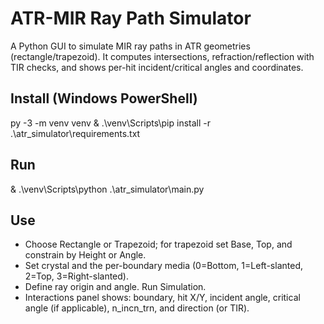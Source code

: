 ﻿# ATR-MIR Ray Path Simulator

A Python GUI to simulate MIR ray paths in ATR geometries (rectangle/trapezoid). It computes intersections, refraction/reflection with TIR checks, and shows per-hit incident/critical angles and coordinates.

## Install (Windows PowerShell)
py -3 -m venv venv
& .\venv\Scripts\pip install -r .\atr_simulator\requirements.txt

## Run
& .\venv\Scripts\python .\atr_simulator\main.py

## Use
- Choose Rectangle or Trapezoid; for trapezoid set Base, Top, and constrain by Height or Angle.
- Set crystal 
 and the per-boundary media (0=Bottom, 1=Left-slanted, 2=Top, 3=Right-slanted).
- Define ray origin and angle. Run Simulation.
- Interactions panel shows: boundary, hit X/Y, incident angle, critical angle (if applicable), n_incn_trn, and direction (or TIR).
